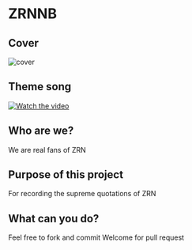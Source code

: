 # ZRNNB

## Cover
![cover](/photo/cover.jpg)

## Theme song
[![Watch the video](/photo/themesongcover.jpg)](https://www.youtube.com/watch?v=gHbo2mtroTk)

## Who are we?
We are real fans of ZRN

## Purpose of this project
For recording the supreme quotations of ZRN

## What can you do?
Feel free to fork and commit
Welcome for pull request
